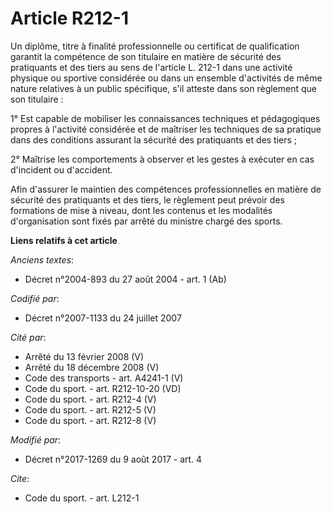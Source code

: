 # Article R212-1

Un diplôme, titre à finalité professionnelle ou certificat de qualification garantit la compétence de son titulaire en
matière de sécurité des pratiquants et des tiers au sens de l'article L. 212-1 dans une activité physique ou sportive
considérée ou dans un ensemble d'activités de même nature relatives à un public spécifique, s'il atteste dans son règlement
que son titulaire :

1° Est capable de mobiliser les connaissances techniques et pédagogiques propres à l'activité considérée et de maîtriser les
techniques de sa pratique dans des conditions assurant la sécurité des pratiquants et des tiers ;

2° Maîtrise les comportements à observer et les gestes à exécuter en cas d'incident ou d'accident.

Afin d'assurer le maintien des compétences professionnelles en matière de sécurité des pratiquants et des tiers, le règlement
peut prévoir des formations de mise à niveau, dont les contenus et les modalités d'organisation sont fixés par arrêté du
ministre chargé des sports.

**Liens relatifs à cet article**

_Anciens textes_:

  - Décret n°2004-893 du 27 août 2004 - art. 1 (Ab)

_Codifié par_:

  - Décret n°2007-1133 du 24 juillet 2007

_Cité par_:

  - Arrêté du 13 février 2008 (V)
  - Arrêté du 18 décembre 2008 (V)
  - Code des transports - art. A4241-1 (V)
  - Code du sport. - art. R212-10-20 (VD)
  - Code du sport. - art. R212-4 (V)
  - Code du sport. - art. R212-5 (V)
  - Code du sport. - art. R212-8 (V)

_Modifié par_:

  - Décret n°2017-1269 du 9 août 2017 - art. 4

_Cite_:

  - Code du sport. - art. L212-1

